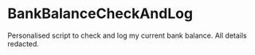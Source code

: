 # BankBalanceCheckAndLog
Personalised script to check and log my current bank balance. All details redacted.
